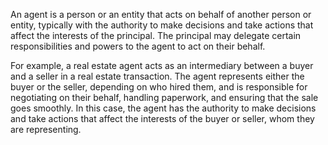 An agent is a person or an entity that acts on behalf of another person or entity, typically with the authority to make decisions and take actions that affect the interests of the principal. The principal may delegate certain responsibilities and powers to the agent to act on their behalf.

For example, a real estate agent acts as an intermediary between a buyer and a seller in a real estate transaction. The agent represents either the buyer or the seller, depending on who hired them, and is responsible for negotiating on their behalf, handling paperwork, and ensuring that the sale goes smoothly. In this case, the agent has the authority to make decisions and take actions that affect the interests of the buyer or seller, whom they are representing.